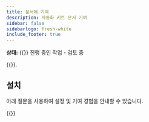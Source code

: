 ```yaml
---
title: 문서에 기여
description: 자동화 키트 문서 기여
sidebar: false
sidebarlogo: fresh-white
include_footer: true
---
```

**상태:** {{<externalImage src="https://github.githubassets.com/images/icons/emoji/unicode/1f6a7.png" size="16x16" text="Construction Icon">}} 진행 중인 작업 - 검토 중

{{<product-name>}}.

## 설치

아래 질문을 사용하여 설정 및 기여 경험을 안내할 수 있습니다.

{{<questions name="contribution/documentation.json" completed="Thank you for completing setup questions" showNavigationButtons=false >}}
